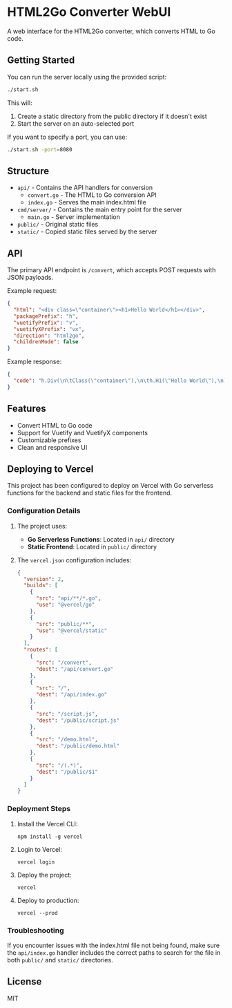 # HTML2Go Converter WebUI

A web interface for the HTML2Go converter, which converts HTML to Go code.

## Getting Started

You can run the server locally using the provided script:

```bash
./start.sh
```

This will:

1. Create a static directory from the public directory if it doesn't exist
2. Start the server on an auto-selected port

If you want to specify a port, you can use:

```bash
./start.sh -port=8080
```

## Structure

- `api/` - Contains the API handlers for conversion
  - `convert.go` - The HTML to Go conversion API
  - `index.go` - Serves the main index.html file
- `cmd/server/` - Contains the main entry point for the server
  - `main.go` - Server implementation
- `public/` - Original static files
- `static/` - Copied static files served by the server

## API

The primary API endpoint is `/convert`, which accepts POST requests with JSON payloads.

Example request:

```json
{
  "html": "<div class=\"container\"><h1>Hello World</h1></div>",
  "packagePrefix": "h",
  "vuetifyPrefix": "v",
  "vuetifyXPrefix": "vx",
  "direction": "html2go",
  "childrenMode": false
}
```

Example response:

```json
{
  "code": "h.Div(\n\tClass(\"container\"),\n\th.H1(\"Hello World\"),\n)"
}
```

## Features

- Convert HTML to Go code
- Support for Vuetify and VuetifyX components
- Customizable prefixes
- Clean and responsive UI

## Deploying to Vercel

This project has been configured to deploy on Vercel with Go serverless functions for the backend and static files for the frontend.

### Configuration Details

1. The project uses:

   - **Go Serverless Functions**: Located in `api/` directory
   - **Static Frontend**: Located in `public/` directory

2. The `vercel.json` configuration includes:
   ```json
   {
     "version": 2,
     "builds": [
       {
         "src": "api/**/*.go",
         "use": "@vercel/go"
       },
       {
         "src": "public/**",
         "use": "@vercel/static"
       }
     ],
     "routes": [
       {
         "src": "/convert",
         "dest": "/api/convert.go"
       },
       {
         "src": "/",
         "dest": "/api/index.go"
       },
       {
         "src": "/script.js",
         "dest": "/public/script.js"
       },
       {
         "src": "/demo.html",
         "dest": "/public/demo.html"
       },
       {
         "src": "/(.*)",
         "dest": "/public/$1"
       }
     ]
   }
   ```

### Deployment Steps

1. Install the Vercel CLI:

   ```
   npm install -g vercel
   ```

2. Login to Vercel:

   ```
   vercel login
   ```

3. Deploy the project:
   ```
   vercel
   ```
4. Deploy to production:
   ```
   vercel --prod
   ```

### Troubleshooting

If you encounter issues with the index.html file not being found, make sure the `api/index.go` handler includes the correct paths to search for the file in both `public/` and `static/` directories.

## License

MIT
